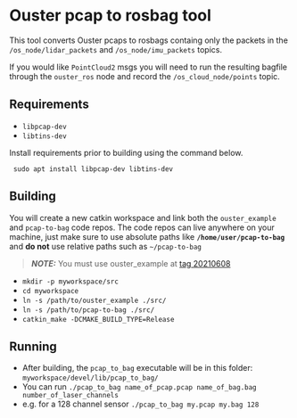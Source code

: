 # Ouster pcap to rosbag tool
This tool converts Ouster pcaps to rosbags containg only the packets in the `/os_node/lidar_packets` and `/os_node/imu_packets` topics.

If you would like `PointCloud2` msgs you will need to run the resulting bagfile through the `ouster_ros` node and record the `/os_cloud_node/points` topic.

## Requirements

* `libpcap-dev`
* `libtins-dev`

Install requirements prior to building using the command below.
```
 sudo apt install libpcap-dev libtins-dev
 ```

## Building

You will create a new catkin workspace and link both the `ouster_example` and `pcap-to-bag` code repos.
The code repos can live anywhere on your machine, just make sure to use absolute paths like **`/home/user/pcap-to-bag`** and **do not** use relative paths such as `~/pcap-to-bag`
> **_NOTE:_** You must use ouster_example at [tag 20210608](https://github.com/ouster-lidar/ouster_example/releases/tag/20210608)

* `mkdir -p myworkspace/src`
*  `cd myworkspace`
*  `ln -s /path/to/ouster_example ./src/`
*  `ln -s /path/to/pcap-to-bag ./src/`
*  `catkin_make -DCMAKE_BUILD_TYPE=Release`

## Running

* After building, the `pcap_to_bag` executable will be in this folder: `myworkspace/devel/lib/pcap_to_bag/`
* You can run `./pcap_to_bag name_of_pcap.pcap name_of_bag.bag number_of_laser_channels`
* e.g. for a 128 channel sensor `./pcap_to_bag my.pcap my.bag 128`
